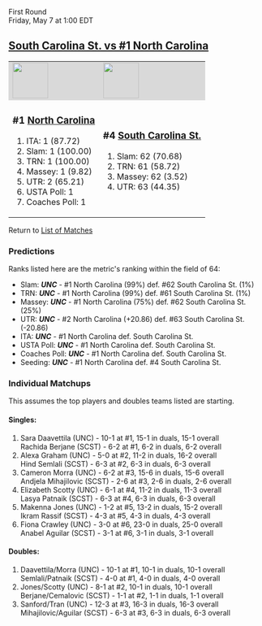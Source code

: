First Round  
Friday, May 7 at 1:00 EDT
## [South Carolina St. vs #1 North Carolina](https://www.ncaa.com/game/5833647) 

<table>  
<tr style="background-color: #d9d9d9 !important"><td><a href="../"><img src="https://www.ncaa.com/sites/default/files/images/logos/schools/n/north-carolina.70.png" width="70" height="70" /></a></td><td><a href="../"><img src="https://www.ncaa.com/sites/default/files/images/logos/schools/s/south-carolina-st.70.png" width="70" height="70" /></a></td></tr>
<tr><td>  

<h3>#1 <a href="../">North Carolina</a></h3>  

<ol>  
<li>ITA: 1 (87.72)</li>  
<li>Slam: 1 (100.00)</li>  
<li>TRN: 1 (100.00)</li>  
<li>Massey: 1 (9.82)</li>  
<li>UTR: 2 (65.21)</li>  
<li>USTA Poll: 1</li>  
<li>Coaches Poll: 1</li>  
</ol>  

</td><td>  

<h3>#4 <a href="../">South Carolina St.</a></h3>  

<ol>  
<li>Slam: 62 (70.68)</li>  
<li>TRN: 61 (58.72)</li>  
<li>Massey: 62 (3.52)</li>  
<li>UTR: 63 (44.35)</li>  
</ol>  

</td></tr></table>  

Return to [List of Matches](../index.md)  

### Predictions  

Ranks listed here are the metric's ranking within the field of 64:  
- Slam: ***UNC*** - #1 North Carolina (99%) def. #62 South Carolina St. (1%)  
- TRN: ***UNC*** - #1 North Carolina (99%) def. #61 South Carolina St. (1%)  
- Massey: ***UNC*** - #1 North Carolina (75%) def. #62 South Carolina St. (25%)  
- UTR: ***UNC*** - #2 North Carolina (+20.86) def. #63 South Carolina St. (-20.86)  
- ITA: ***UNC*** - #1 North Carolina def. South Carolina St.  
- USTA Poll: ***UNC*** - #1 North Carolina def. South Carolina St.  
- Coaches Poll: ***UNC*** - #1 North Carolina def. South Carolina St.  
- Seeding: ***UNC*** - #1 North Carolina def. #4 South Carolina St.  

### Individual Matchups  

This assumes the top players and doubles teams listed are starting.  

#### Singles:  
1. Sara Daavettila (UNC) - 10-1 at #1, 15-1 in duals, 15-1 overall  
   Rachida Berjane (SCST) - 6-2 at #1, 6-2 in duals, 6-2 overall
2. Alexa Graham (UNC) - 5-0 at #2, 11-2 in duals, 16-2 overall  
   Hind Semlali (SCST) - 6-3 at #2, 6-3 in duals, 6-3 overall
3. Cameron Morra (UNC) - 6-2 at #3, 15-6 in duals, 15-6 overall  
   Andjela Mihajilovic (SCST) - 2-6 at #3, 2-6 in duals, 2-6 overall
4. Elizabeth Scotty (UNC) - 6-1 at #4, 11-2 in duals, 11-3 overall  
   Lasya Patnaik (SCST) - 6-3 at #4, 6-3 in duals, 6-3 overall
5. Makenna Jones (UNC) - 1-2 at #5, 13-2 in duals, 15-2 overall  
   Ikram Rassif (SCST) - 4-3 at #5, 4-3 in duals, 4-3 overall
6. Fiona Crawley (UNC) - 3-0 at #6, 23-0 in duals, 25-0 overall  
   Anabel Aguilar (SCST) - 3-1 at #6, 3-1 in duals, 3-1 overall

#### Doubles:  
1. Daavettila/Morra (UNC) - 10-1 at #1, 10-1 in duals, 10-1 overall  
   Semlali/Patnaik (SCST) - 4-0 at #1, 4-0 in duals, 4-0 overall
2. Jones/Scotty (UNC) - 8-1 at #2, 10-1 in duals, 10-1 overall  
   Berjane/Cemalovic (SCST) - 1-1 at #2, 1-1 in duals, 1-1 overall
3. Sanford/Tran (UNC) - 12-3 at #3, 16-3 in duals, 16-3 overall  
   Mihajilovic/Aguilar (SCST) - 6-3 at #3, 6-3 in duals, 6-3 overall